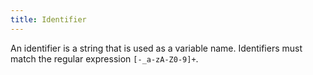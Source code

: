 ```yaml
---
title: Identifier
---
```


An identifier is a string that is used as a variable name. Identifiers must match the regular expression `[-_a-zA-Z0-9]+`.
